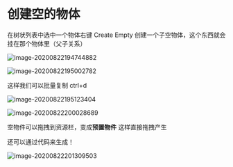 #  创建空的物体

在树状列表中选中一个物体右键  Create Empty 创建一个子空物体，这个东西就会挂在那个物体里（父子关系）

![image-20200822194744882](C:\Users\郑大人\AppData\Roaming\Typora\typora-user-images\image-20200822194744882.png)

![image-20200822195002782](C:\Users\郑大人\AppData\Roaming\Typora\typora-user-images\image-20200822195002782.png)

这样我们可以批量复制 ctrl+d

![image-20200822195123404](C:\Users\郑大人\AppData\Roaming\Typora\typora-user-images\image-20200822195123404.png)

![image-20200822200028689](C:\Users\郑大人\AppData\Roaming\Typora\typora-user-images\image-20200822200028689.png)

空物件可以拖拽到资源栏，变成**预置物件** 这样直接拖拽产生

还可以通过代码来生成！

![image-20200822201309503](C:\Users\郑大人\AppData\Roaming\Typora\typora-user-images\image-20200822201309503.png)